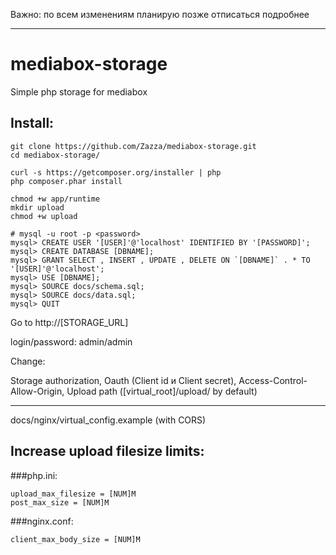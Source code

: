 Важно: по всем изменениям планирую позже отписаться подробнее

---

mediabox-storage
================

Simple php storage for mediabox

## Install:

```
git clone https://github.com/Zazza/mediabox-storage.git
cd mediabox-storage/

curl -s https://getcomposer.org/installer | php
php composer.phar install

chmod +w app/runtime
mkdir upload
chmod +w upload

# mysql -u root -p <password>
mysql> CREATE USER '[USER]'@'localhost' IDENTIFIED BY '[PASSWORD]'; 
mysql> CREATE DATABASE [DBNAME]; 
mysql> GRANT SELECT , INSERT , UPDATE , DELETE ON `[DBNAME]` . * TO '[USER]'@'localhost'; 
mysql> USE [DBNAME];
mysql> SOURCE docs/schema.sql; 
mysql> SOURCE docs/data.sql; 
mysql> QUIT

```

Go to http://[STORAGE_URL]

login/password: admin/admin

Change:

Storage authorization, Oauth (Client id и Client secret), Access-Control-Allow-Origin, Upload path ([virtual_root]/upload/ by default)

---

docs/nginx/virtual_config.example (with CORS)

## Increase upload filesize limits:
###php.ini:
```
upload_max_filesize = [NUM]M
post_max_size = [NUM]M
```

###nginx.conf:
```
client_max_body_size = [NUM]M
```
